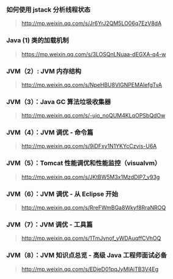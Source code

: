 ### 如何使用 jstack 分析线程状态
> http://mp.weixin.qq.com/s/Jr6YrJ2QM5LO06q7EzV8dA
### Java (1) 类的加载机制
> https://mp.weixin.qq.com/s/3LOSQnLNuaa-dEGXA-q4-w
### JVM（2）: JVM 内存结构
> http://mp.weixin.qq.com/s/NpeHBU8VlGNPEMAIefgTvA
### JVM（3）：Java GC 算法垃圾收集器
> http://mp.weixin.qq.com/s/-ujo_noQUM4KLqOPSbQdOw
### JVM（4）：JVM 调优 - 命令篇
> http://mp.weixin.qq.com/s/9iDFxy1N1YKYcCzvis-U6A
### JVM（5）：Tomcat 性能调优和性能监控（visualvm）
> http://mp.weixin.qq.com/s/JKtBW5M3x1MzdDlP7_v93g
### JVM（6）：JVM 调优 - 从 Eclipse 开始
> http://mp.weixin.qq.com/s/RreFWmBGa8Wkyf8RraNROQ
### JVM（7）：JVM 调优 - 工具篇
> http://mp.weixin.qq.com/s/1TmJvnof_yWDAuqffCVhOQ
### JVM（8）：JVM 知识点总览 - 高级 Java 工程师面试必备
> http://mp.weixin.qq.com/s/EDieD01pqJyMIAiTB3V4Eg